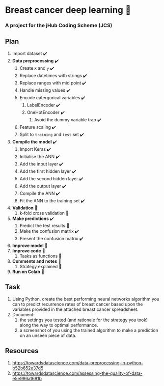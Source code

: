 # Breast cancer deep learning :snake:

### A project for the jHub Coding Scheme (JCS)

## Plan

1. Import dataset :heavy_check_mark:
1. **Data preprocessing** :heavy_check_mark:
	1. Create `X` and `y` :heavy_check_mark:
	1. Replace datetimes with strings :heavy_check_mark:
	1. Replace ranges with mid point :heavy_check_mark:
	1. Handle missing values :heavy_check_mark:
	1. Encode catergorical variables :heavy_check_mark:
		1. LabelEncoder :heavy_check_mark:
		1. OneHotEncoder :heavy_check_mark:
			1. Avoid the dummy variable trap :heavy_check_mark:
	1. Feature scaling :heavy_check_mark:
	1. Split to `training` and `test` set :heavy_check_mark:
1. **Compile the model** :heavy_check_mark:
	1. Import Keras :heavy_check_mark:
	1. Initialise the ANN :heavy_check_mark:
	1. Add the input layer :heavy_check_mark:
	1. Add the first hidden layer :heavy_check_mark:
	1. Add the second hidden layer :heavy_check_mark:
	1. Add the output layer :heavy_check_mark:
	1. Compile the ANN :heavy_check_mark:
	1. Fit the ANN to the training set :heavy_check_mark:
1. **Validation** :large_orange_diamond:
	1. k-fold cross validation :large_orange_diamond:
1. **Make predictions** :heavy_check_mark:
	1. Predict the test results :large_orange_diamond:
	1. Make the confusion matrix :heavy_check_mark:
	1. Present the confusion matrix :heavy_check_mark:
1. **Improve model** :large_orange_diamond:
1. **Improve code** :large_orange_diamond:
	1. Tasks as functions :large_orange_diamond:
1. **Comments and notes** :large_orange_diamond:
	1. Strategy explained :large_orange_diamond:
1. **Run on Colab** :large_orange_diamond:

## Task

1. Using Python, create the best performing neural networks algorithm you can to predict recurrence rates of breast cancer based upon the variables provided in the attached breast cancer spreadsheet.
1. Document:
	1. the settings you tested (and rationale for the strategy you took) along the way to optimal performance.
	1. a screenshot of you using the trained algorithm to make a prediction on an unseen piece of data.

## Resources

1. https://towardsdatascience.com/data-preprocessing-in-python-b52b652e37d5
1. https://towardsdatascience.com/assessing-the-quality-of-data-e5e996a1681b
